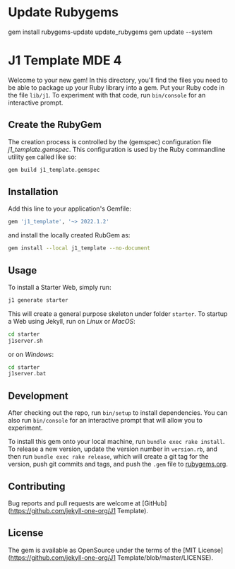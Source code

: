 # Update Rubygems

gem install rubygems-update
update_rubygems
gem update --system

# J1 Template MDE 4

Welcome to your new gem! In this directory, you'll find the files you need to
be able to package up your Ruby library into a gem. Put your Ruby code in the
file `lib/j1`. To experiment with that code, run `bin/console` for
an interactive prompt.

## Create the RubyGem

The creation process is controlled by the (gemspec) configuration file
*j1_template.gemspec*. This configuration is used by the Ruby
commandline utility `gem` called like so:

``` sh
gem build j1_template.gemspec
```

## Installation

Add this line to your application's Gemfile:

``` ruby
gem 'j1_template', '~> 2022.1.2'
```

and install the locally created RubGem as:

``` sh
gem install --local j1_template --no-document
```

## Usage

To install a Starter Web, simply run:

``` sh
j1 generate starter
```

This will create a general purpose skeleton under folder `starter`. To startup
a Web using Jekyll, run on *Linux* or *MacOS*:

``` sh
cd starter
j1server.sh
```
or on *Windows*:

``` sh
cd starter
j1server.bat
```

## Development

After checking out the repo, run `bin/setup` to install dependencies. You can
also run `bin/console` for an interactive prompt that will allow you to
experiment.

To install this gem onto your local machine, run `bundle exec rake install`.
To release a new version, update the version number in `version.rb`, and then
run `bundle exec rake release`, which will create a git tag for the version,
push git commits and tags, and push the `.gem` file to
[rubygems.org](https://rubygems.org).


## Contributing

Bug reports and pull requests are welcome at
[GitHub](https://github.com/jekyll-one-org/J1 Template).


## License

The gem is available as OpenSource under the terms of the
[MIT License](https://github.com/jekyll-one-org/J1 Template/blob/master/LICENSE).
